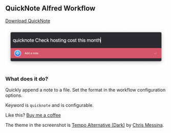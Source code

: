 ## QuickNote Alfred Workflow

[Download QuickNote](https://github.com/rknightuk/alfred-workflows/raw/main/workflows/quicknote/quicknote.alfredworkflow)

![QuickNote](src/screenshot.png)

### What does it do?

Quickly append a note to a file. Set the format in the workflow configuration options.

Keyword is `quicknote` and is configurable.

Like this? [Buy me a coffee](https://www.buymeacoffee.com/rknightuk)

The theme in the screenshot is [Tempo Alternative (Dark)](https://github.com/chrismessina/alfred-theme-tempo#tempo-alternative-dark) by [Chris Messina](https://github.com/chrismessina).
